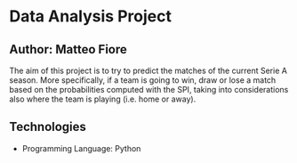 # Data Analysis Project
## Author: Matteo Fiore

The aim of this project is to try to predict the matches of the current Serie A season. More specifically, if a team is going to win, draw or lose a match based on the probabilities computed with the SPI, taking into considerations also where the team is playing (i.e. home or away).

## Technologies
- Programming Language: Python
